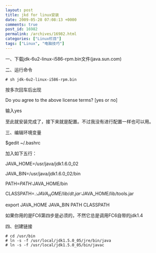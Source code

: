 ```yaml
---
layout: post
title: jkd for linux安装
date: 2009-05-28 07:08:13 +0000
comments: true
post_id: 16982
permalink: /archives/16982.html
categories: ["Linux栏目"]
tags: ["Linux", "电脑技巧"]
---
```


一、下载jdk-6u2-linux-i586-rpm.bin文件(java.sun.com)

二、运行命令

```
# sh jdk-6u2-linux-i586-rpm.bin
```

按多次回车后出现

Do you agree to the above license terms? [yes or no]

输入yes

至此就安装完成了，接下来就是配置。不过我没有进行配置一样也可以用。

三、编辑环境变量

$gedit ~/.bashrc

加入如下五行：

JAVA_HOME=/usr/java/jdk1.6.0_02

JAVA_BIN=/usr/java/jdk1.6.0_02/bin

PATH=$PATH:$JAVA_HOME/bin

CLASSPATH=.:$JAVA_HOME/lib/dt.jar:$JAVA_HOME/lib/tools.jar

export JAVA_HOME JAVA_BIN PATH CLASSPATH

如果你用的是FC6第四步是必须的，不然它总是调用FC6自带的jdk1.4

四、创建链接

```
# cd /usr/bin
# ln -s -f /usr/local/jdk1.5.0_05/jre/bin/java
# ln -s -f /usr/local/jdk1.5.0_05/bin/javac
```
